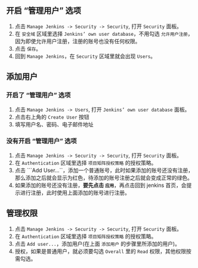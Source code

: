 ## 开启 “管理用户” 选项

1. 点击 ```Manage Jenkins -> Security -> Security```, 打开 ```Security``` 面板。
2. 在 ```安全域``` 区域里选择 ```Jenkins’ own user database```，不用勾选 ```允许用户注册```，因为即使允许用户注册，注册的账号也没有任何权限。
3. 点击 ```保存```。
4. 回到 ```Manage Jenkins```，在 ```Security``` 区域里就会出现 ```Users```。

## 添加用户

### 开启了 “管理用户” 选项

1. 点击 ```Manage Jenkins -> Users```, 打开 ```Jenkins’ own user database``` 面板。
2. 点击右上角的 ```Create User``` 按钮
3. 填写用户名、密码、电子邮件地址

### 没有开启 “管理用户” 选项

1. 点击 ```Manage Jenkins -> Security -> Security```, 打开 ```Security``` 面板。
2. 在 ```Authentication``` 区域里选择 ```项目矩阵授权策略``` 的授权策略。
3. 点击 ```Add User...``，添加一个普通账号，此时如果添加的账号还没有注册，那么添加之后就会显示为红色，待添加的账号注册之后就会变成正常的绿色。
5. 如果添加的账号还没有注册，**要先点击 ```应用```**，再点击回到 jenkins 首页，会提示进行注册，此时使用上面添加的账号进行注册。

## 管理权限

1. 点击 ```Manage Jenkins -> Security -> Security```, 打开 ```Security``` 面板。
2. 在 ```Authentication``` 区域里选择 ```项目矩阵授权策略``` 的授权策略。
3. 点击 ```Add user...```，添加用户(在上面 ```添加用户``` 的步骤里所添加的用户)。
4. 授权，如果是普通用户，就必须要勾选 ```Overall``` 里的 ```Read``` 权限，其他权限按需勾选。
